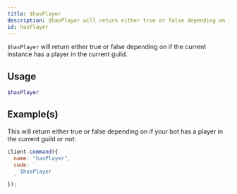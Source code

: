 ```yaml
---
title: $hasPlayer
description: $hasPlayer will return either true or false depending on if the current instance has a player in the current guild.
id: hasPlayer
---
```


`$hasPlayer` will return either true or false depending on if the current instance has a player in the current guild.

## Usage

```php
$hasPlayer
```

## Example(s)

This will return either true or false depending on if your bot has a player in the current guild or not:

```javascript
client.command({
  name: "hasPlayer",
  code: `
    $hasPlayer
  `
});
```
